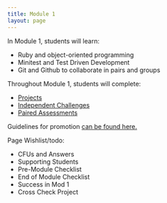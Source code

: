 ```yaml
---
title: Module 1
layout: page
---
```


In Module 1, students will learn:

* Ruby and object-oriented programming
* Minitest and Test Driven Development
* Git and Github to collaborate in pairs and groups

Throughout Module 1, students will complete:

* [Projects](/module1/projects/)
* [Independent Challenges](/module1/independent_challenges)
* [Paired Assessments](/module1/paired_assessments)

Guidelines for promotion [can be found here.](/module1/promotion)

Page Wishlist/todo:

* CFUs and Answers
* Supporting Students
* Pre-Module Checklist
* End of Module Checklist
* Success in Mod 1
* Cross Check Project

